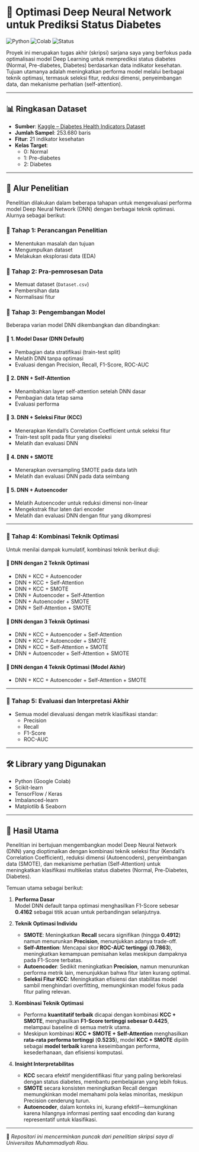 # 🧠 Optimasi Deep Neural Network untuk Prediksi Status Diabetes

![Python](https://img.shields.io/badge/Python-3.9-blue.svg)
![Colab](https://img.shields.io/badge/Google%20Colab-Compatible-orange)
![Status](https://img.shields.io/badge/Thesis-Final-brightgreen)

Proyek ini merupakan tugas akhir (skripsi) sarjana saya yang berfokus pada optimalisasi model Deep Learning untuk memprediksi status diabetes (Normal, Pre-diabetes, Diabetes) berdasarkan data indikator kesehatan. Tujuan utamanya adalah meningkatkan performa model melalui berbagai teknik optimasi, termasuk seleksi fitur, reduksi dimensi, penyeimbangan data, dan mekanisme perhatian (self-attention).

---

## 📊 Ringkasan Dataset

- **Sumber**: [Kaggle – Diabetes Health Indicators Dataset](https://www.kaggle.com/datasets/alexteboul/diabetes-health-indicators-dataset)
- **Jumlah Sampel**: 253.680 baris
- **Fitur**: 21 indikator kesehatan
- **Kelas Target**:
  - 0: Normal
  - 1: Pre-diabetes
  - 2: Diabetes

---

## 🧪 Alur Penelitian

Penelitian dilakukan dalam beberapa tahapan untuk mengevaluasi performa model Deep Neural Network (DNN) dengan berbagai teknik optimasi. Alurnya sebagai berikut:

### 🔹 Tahap 1: Perancangan Penelitian
- Menentukan masalah dan tujuan
- Mengumpulkan dataset
- Melakukan eksplorasi data (EDA)

### 🔹 Tahap 2: Pra-pemrosesan Data
- Memuat dataset (`Dataset.csv`)
- Pembersihan data
- Normalisasi fitur

### 🔹 Tahap 3: Pengembangan Model

Beberapa varian model DNN dikembangkan dan dibandingkan:

#### 🔸 1. Model Dasar (DNN Default)
- Pembagian data stratifikasi (train-test split)
- Melatih DNN tanpa optimasi
- Evaluasi dengan Precision, Recall, F1-Score, ROC-AUC

#### 🔸 2. DNN + Self-Attention
- Menambahkan layer self-attention setelah DNN dasar
- Pembagian data tetap sama
- Evaluasi performa

#### 🔸 3. DNN + Seleksi Fitur (KCC)
- Menerapkan Kendall’s Correlation Coefficient untuk seleksi fitur
- Train-test split pada fitur yang diseleksi
- Melatih dan evaluasi DNN

#### 🔸 4. DNN + SMOTE
- Menerapkan oversampling SMOTE pada data latih
- Melatih dan evaluasi DNN pada data seimbang

#### 🔸 5. DNN + Autoencoder
- Melatih Autoencoder untuk reduksi dimensi non-linear
- Mengekstrak fitur laten dari encoder
- Melatih dan evaluasi DNN dengan fitur yang dikompresi

---

### 🔹 Tahap 4: Kombinasi Teknik Optimasi

Untuk menilai dampak kumulatif, kombinasi teknik berikut diuji:

#### 🔸 DNN dengan 2 Teknik Optimasi
- DNN + KCC + Autoencoder  
- DNN + KCC + Self-Attention  
- DNN + KCC + SMOTE  
- DNN + Autoencoder + Self-Attention  
- DNN + Autoencoder + SMOTE  
- DNN + Self-Attention + SMOTE  

#### 🔸 DNN dengan 3 Teknik Optimasi
- DNN + KCC + Autoencoder + Self-Attention  
- DNN + KCC + Autoencoder + SMOTE  
- DNN + KCC + Self-Attention + SMOTE  
- DNN + Autoencoder + Self-Attention + SMOTE  

#### 🔸 DNN dengan 4 Teknik Optimasi (Model Akhir)
- DNN + KCC + Autoencoder + Self-Attention + SMOTE

---

### 🔹 Tahap 5: Evaluasi dan Interpretasi Akhir
- Semua model dievaluasi dengan metrik klasifikasi standar:
  - Precision
  - Recall
  - F1-Score
  - ROC-AUC

---

## 🛠️ Library yang Digunakan

- Python (Google Colab)
- Scikit-learn
- TensorFlow / Keras
- Imbalanced-learn
- Matplotlib & Seaborn

---

## 📌 Hasil Utama

Penelitian ini bertujuan mengembangkan model Deep Neural Network (DNN) yang dioptimalkan dengan kombinasi teknik seleksi fitur (Kendall’s Correlation Coefficient), reduksi dimensi (Autoencoders), penyeimbangan data (SMOTE), dan mekanisme perhatian (Self-Attention) untuk meningkatkan klasifikasi multikelas status diabetes (Normal, Pre-Diabetes, Diabetes).

Temuan utama sebagai berikut:

1. **Performa Dasar**  
   Model DNN default tanpa optimasi menghasilkan F1-Score sebesar **0.4162** sebagai titik acuan untuk perbandingan selanjutnya.

2. **Teknik Optimasi Individu**  
   - **SMOTE**: Meningkatkan **Recall** secara signifikan (hingga **0.4912**) namun menurunkan **Precision**, menunjukkan adanya trade-off.  
   - **Self-Attention**: Mencapai skor **ROC-AUC tertinggi** (**0.7863**), meningkatkan kemampuan pemisahan kelas meskipun dampaknya pada F1-Score terbatas.  
   - **Autoencoder**: Sedikit meningkatkan **Precision**, namun menurunkan performa metrik lain, menunjukkan bahwa fitur laten kurang optimal.  
   - **Seleksi Fitur KCC**: Meningkatkan efisiensi dan stabilitas model sambil menghindari overfitting, memungkinkan model fokus pada fitur paling relevan.

3. **Kombinasi Teknik Optimasi**  
   - Performa **kuantitatif terbaik** dicapai dengan kombinasi **KCC + SMOTE**, menghasilkan **F1-Score tertinggi sebesar 0.4425**, melampaui baseline di semua metrik utama.  
   - Meskipun kombinasi **KCC + SMOTE + Self-Attention** menghasilkan **rata-rata performa tertinggi** (**0.5235**), model **KCC + SMOTE** dipilih sebagai **model terbaik** karena keseimbangan performa, kesederhanaan, dan efisiensi komputasi.

4. **Insight Interpretabilitas**  
   - **KCC** secara efektif mengidentifikasi fitur yang paling berkorelasi dengan status diabetes, membantu pembelajaran yang lebih fokus.  
   - **SMOTE** secara konsisten meningkatkan Recall dengan memungkinkan model memahami pola kelas minoritas, meskipun Precision cenderung turun.  
   - **Autoencoder**, dalam konteks ini, kurang efektif—kemungkinan karena hilangnya informasi penting saat encoding dan kurang representatif untuk klasifikasi.

---

📄 _Repositori ini mencerminkan puncak dari penelitian skripsi saya di Universitas Muhammadiyah Riau._
